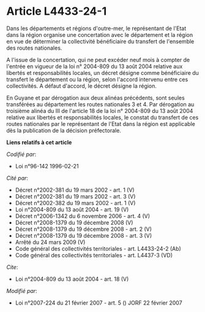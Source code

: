 # Article L4433-24-1

Dans les départements et régions d'outre-mer, le représentant de l'Etat dans la région organise une concertation avec le
département et la région en vue de déterminer la collectivité bénéficiaire du transfert de l'ensemble des routes nationales. 

A l'issue de la concertation, qui ne peut excéder neuf mois à compter de l'entrée en vigueur de la loi n° 2004-809 du 13 août
2004 relative aux libertés et responsabilités locales, un décret désigne comme bénéficiaire du transfert le département ou la
région, selon l'accord intervenu entre ces collectivités. A défaut d'accord, le décret désigne la région. 

En Guyane et par dérogation aux deux alinéas précédents, sont seules transférées au département les routes nationales 3 et 4.
Par dérogation au troisième alinéa du III de l'article 18 de la loi n° 2004-809 du 13 août 2004 relative aux libertés et
responsabilités locales, le constat du transfert de ces routes nationales par le représentant de l'Etat dans la région est
applicable dès la publication de la décision préfectorale.

**Liens relatifs à cet article**

_Codifié par_:

  - Loi n°96-142 1996-02-21

_Cité par_:

  - Décret n°2002-381 du 19 mars 2002 - art. 1 (V)
  - Décret n°2002-381 du 19 mars 2002 - art. 3 (V)
  - Décret n°2002-382 du 19 mars 2002 - art. 1 (V)
  - Loi n°2004-809 du 13 août 2004 - art. 19 (V)
  - Décret n°2006-1342 du 6 novembre 2006 - art. 4 (V)
  - Décret n°2008-1379 du 19 décembre 2008 (V)
  - Décret n°2008-1379 du 19 décembre 2008 - art. 2 (V)
  - Décret n°2008-1379 du 19 décembre 2008 - art. 3 (V)
  - Arrêté du 24 mars 2009 (V)
  - Code général des collectivités territoriales - art. L4433-24-2 (Ab)
  - Code général des collectivités territoriales - art. L4437-3 (VD)

_Cite_:

  - Loi n°2004-809 du 13 août 2004 - art. 18 (V)

_Modifié par_:

  - Loi n°2007-224 du 21 février 2007 - art. 5 () JORF 22 février 2007
